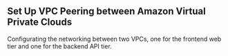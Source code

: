 ## Set Up VPC Peering between Amazon Virtual Private Clouds

Configurating the networking between two VPCs, one for the frontend web tier and one for the backend API tier. 
